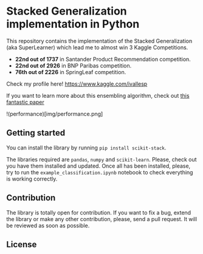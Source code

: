 # Stacked Generalization implementation in Python

This repository contains the implementation of the Stacked Generalization (aka SuperLearner) which lead me to almost win 3 Kaggle Competitions.

- **22nd out of 1737** in Santander Product Recommendation competition.
- **22nd out of 2926** in BNP Paribas competition.
- **76th out of 2226** in SpringLeaf competition.

Check my profile here! https://www.kaggle.com/ivallesp

If you want to learn more about this ensembling algorithm, check out [this fantastic paper](https://biostats.bepress.com/ucbbiostat/paper222/)

!(performance)[img/performance.png]

## Getting started
You can install the library by running `pip install scikit-stack`.

The libraries required are `pandas`, `numpy` and `scikit-learn`. Please, check out you have them installed and updated. Once all has been installed, please, try to run the `example_classification.ipynb` notebook to check everything is working correctly.

## Contribution
The library is totally open for contribution. If you want to fix a bug, extend the library or make any other contribution, please, send a pull request. It will be reviewed as soon as possible.

## License

